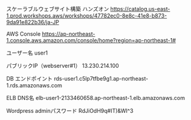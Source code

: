スケーラブルウェブサイト構築 ハンズオン
https://catalog.us-east-1.prod.workshops.aws/workshops/47782ec0-8e8c-41e8-b873-9da91e822b36/ja-JP

AWS Console
https://ap-northeast-1.console.aws.amazon.com/console/home?region=ap-northeast-1#


ユーザー名
user1

パブリックIP（webserver#1）
13.230.214.100


DB エンドポイント
rds-user1.c5lp7tfbe9g1.ap-northeast-1.rds.amazonaws.com

ELB DNS名
elb-user1-2133460658.ap-northeast-1.elb.amazonaws.com

Wordpress adminパスワード
RdJiOdH9q#IT)&WI^3